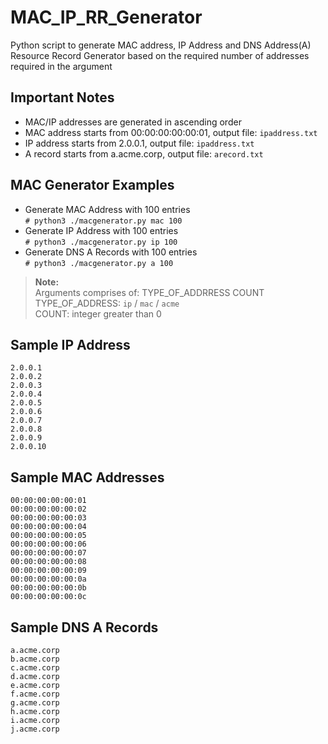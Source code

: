 # MAC_IP_RR_Generator
Python script to generate MAC address, IP Address and DNS Address(A) Resource Record Generator based on the required number of addresses required in the argument

## Important Notes
- MAC/IP addresses are generated in ascending order
- MAC address starts from 00:00:00:00:00:01, output file: `ipaddress.txt`
- IP address starts from 2.0.0.1, output file: `ipaddress.txt`
- A record starts from a.acme.corp, output file: `arecord.txt`
   
## MAC Generator Examples
   - Generate MAC Address with 100 entries<br />
     `# python3 ./macgenerator.py mac 100`<br />
   - Generate IP Address with 100 entries<br />
     `# python3 ./macgenerator.py ip 100`<br />
   - Generate DNS A Records with 100 entries<br />
     `# python3 ./macgenerator.py a 100`
   > **Note:**<br />
   > Arguments comprises of: TYPE_OF_ADDRRESS COUNT<br />
   >           TYPE_OF_ADDRESS: `ip` / `mac` / `acme` <br />
   >           COUNT: integer greater than 0
   
## Sample IP Address
``` 
2.0.0.1
2.0.0.2
2.0.0.3
2.0.0.4
2.0.0.5
2.0.0.6
2.0.0.7
2.0.0.8
2.0.0.9
2.0.0.10 
```

## Sample MAC Addresses
```
00:00:00:00:00:01
00:00:00:00:00:02
00:00:00:00:00:03
00:00:00:00:00:04
00:00:00:00:00:05
00:00:00:00:00:06
00:00:00:00:00:07
00:00:00:00:00:08
00:00:00:00:00:09
00:00:00:00:00:0a
00:00:00:00:00:0b
00:00:00:00:00:0c
```

## Sample DNS A Records
```
a.acme.corp
b.acme.corp
c.acme.corp
d.acme.corp
e.acme.corp
f.acme.corp
g.acme.corp
h.acme.corp
i.acme.corp
j.acme.corp
```
